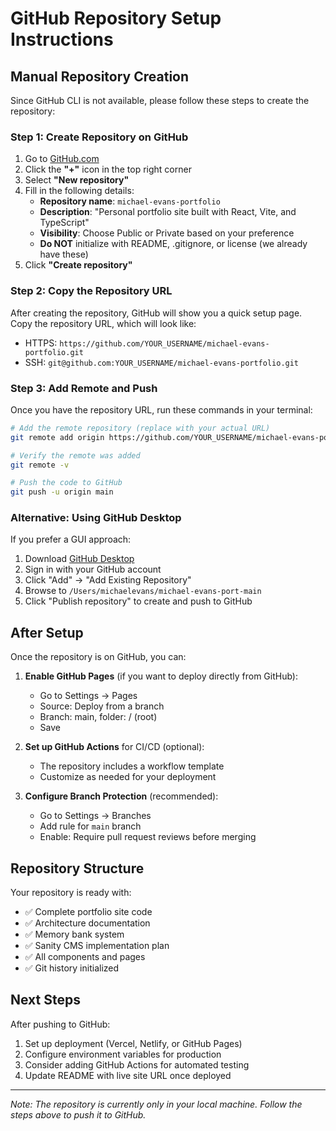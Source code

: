 # GitHub Repository Setup Instructions

## Manual Repository Creation

Since GitHub CLI is not available, please follow these steps to create the repository:

### Step 1: Create Repository on GitHub

1. Go to [GitHub.com](https://github.com)
2. Click the **"+"** icon in the top right corner
3. Select **"New repository"**
4. Fill in the following details:
   - **Repository name**: `michael-evans-portfolio`
   - **Description**: "Personal portfolio site built with React, Vite, and TypeScript"
   - **Visibility**: Choose Public or Private based on your preference
   - **Do NOT** initialize with README, .gitignore, or license (we already have these)
5. Click **"Create repository"**

### Step 2: Copy the Repository URL

After creating the repository, GitHub will show you a quick setup page.
Copy the repository URL, which will look like:
- HTTPS: `https://github.com/YOUR_USERNAME/michael-evans-portfolio.git`
- SSH: `git@github.com:YOUR_USERNAME/michael-evans-portfolio.git`

### Step 3: Add Remote and Push

Once you have the repository URL, run these commands in your terminal:

```bash
# Add the remote repository (replace with your actual URL)
git remote add origin https://github.com/YOUR_USERNAME/michael-evans-portfolio.git

# Verify the remote was added
git remote -v

# Push the code to GitHub
git push -u origin main
```

### Alternative: Using GitHub Desktop

If you prefer a GUI approach:
1. Download [GitHub Desktop](https://desktop.github.com/)
2. Sign in with your GitHub account
3. Click "Add" → "Add Existing Repository"
4. Browse to `/Users/michaelevans/michael-evans-port-main`
5. Click "Publish repository" to create and push to GitHub

## After Setup

Once the repository is on GitHub, you can:

1. **Enable GitHub Pages** (if you want to deploy directly from GitHub):
   - Go to Settings → Pages
   - Source: Deploy from a branch
   - Branch: main, folder: / (root)
   - Save

2. **Set up GitHub Actions** for CI/CD (optional):
   - The repository includes a workflow template
   - Customize as needed for your deployment

3. **Configure Branch Protection** (recommended):
   - Go to Settings → Branches
   - Add rule for `main` branch
   - Enable: Require pull request reviews before merging

## Repository Structure

Your repository is ready with:
- ✅ Complete portfolio site code
- ✅ Architecture documentation
- ✅ Memory bank system
- ✅ Sanity CMS implementation plan
- ✅ All components and pages
- ✅ Git history initialized

## Next Steps

After pushing to GitHub:
1. Set up deployment (Vercel, Netlify, or GitHub Pages)
2. Configure environment variables for production
3. Consider adding GitHub Actions for automated testing
4. Update README with live site URL once deployed

---

*Note: The repository is currently only in your local machine. Follow the steps above to push it to GitHub.*